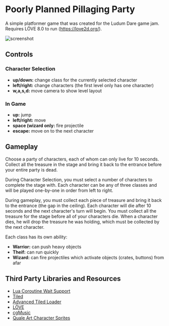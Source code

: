 ﻿Poorly Planned Pillaging Party
================================================================================
A simple platformer game that was created for the Ludum Dare game jam. 
Requires LÖVE 8.0 to run (https://love2d.org/).

![screenshot](https://cloud.githubusercontent.com/assets/2266175/4802811/2997c87c-5e4c-11e4-8e07-8702d90ea2b1.png)

Controls
--------------------------------------------------------------------------------

### Character Selection
* **up/down:** change class for the currently selected character
* **left/right:** change characters (the first level only has one character)
* **w,a,s,d:** move camera to show level layout 

### In Game
* **up:** jump
* **left/right:** move
* **space (wizard only:** fire projectile
* **escape:** move on to the next character 

Gameplay
--------------------------------------------------------------------------------
Choose a party of characters, each of whom can only live for 10 seconds. 
Collect all the treasure in the stage and bring it back to the entrance before 
your entire party is dead.

During Character Selection, you must select a number of characters to complete 
the stage with. Each character can be any of three classes and will be played 
one-by-one in order from left to right. 

During gameplay, you must collect each piece of treasure and bring it back to 
the entrance (the gap in the ceiling). Each character will die after 10 seconds 
and the next character's turn will begin. You must collect all the treasure for 
the stage before all of your characters die. When a character dies, he will 
drop the treasure he was holding, which must be collected by the next character. 

Each class has its own ability:

* **Warrior:** can push heavy objects
* **Theif:** can run quickly
* **Wizard:** can fire projectiles which activate objects (crates, buttons) 
  from afar 

Third Party Libraries and Resources
--------------------------------------------------------------------------------
 * [Lua Coroutine Wait Support](https://bitbucket.org/mohiji/luacoroutinedemo/ "Lua Coroutine Demo")
 * [Tiled](http://www.mapeditor.org/, "Tiled")
 * [Advanced Tiled Loader](https://github.com/Kadoba/Advanced-Tiled-Loader "Advanced Tiled Loader")
 * [LÖVE](http://www.love2d.org "LÖVE")
 * [cgMusic](http://codeminion.com/blogs/maciek/2008/05/cgmusic-computers-create-music/ "cgmusic")
 * [Quale Art Character Sprites](http://quale-art.blogspot.ca/ "Quale")
 